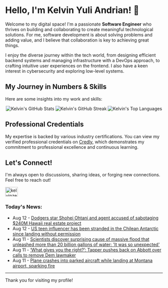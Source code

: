 # Hello, I'm Kelvin Yuli Andrian! 👋

Welcome to my digital space! I'm a passionate **Software Engineer** who thrives on building and collaborating to create meaningful technological solutions. For me, software development is about solving problems and adding value, and I believe that collaboration is key to achieving great things.

I enjoy the diverse journey within the tech world, from designing efficient backend systems and managing infrastructure with a DevOps approach, to crafting intuitive user experiences on the frontend. I also have a keen interest in cybersecurity and exploring low-level systems.

## My Journey in Numbers & Skills

Here are some insights into my work and skills:

<p align="center">
  <img src="https://github-readme-stats.vercel.app/api?username=kelvinzer0&show_icons=true&theme=radical" alt="Kelvin's GitHub Stats" />
  <img src="https://github-readme-streak-stats.herokuapp.com/?user=kelvinzer0&theme=radical" alt="Kelvin's GitHub Streak" />
  <img src="https://github-readme-stats.vercel.app/api/top-langs/?username=kelvinzer0&layout=compact&theme=radical" alt="Kelvin's Top Languages" />
</p>

## Professional Credentials

My expertise is backed by various industry certifications. You can view my verified professional credentials on [Credly](https://www.credly.com/users/kelvin-yuli-andrian/badges), which demonstrates my commitment to professional excellence and continuous learning.

## Let's Connect!

I'm always open to discussions, sharing ideas, or forging new connections. Feel free to reach out!

<p align="left">
    <a href="https://linkedin.com/in/kelvinzero" target="blank"><img align="center" src="https://cdn.jsdelivr.net/npm/simple-icons@3.0.1/icons/linkedin.svg" alt="kelvinzero" height="30" width="40" /></a>
</p>

### Today's News:

<!-- feed start -->
- Aug 12 - [Dodgers star Shohei Ohtani and agent accused of sabotaging $240M Hawaii real estate project](https://www.yahoo.com/news/articles/dodgers-star-shohei-ohtani-agent-023834155.html)
- Aug 12 - [US teen influencer has been stranded in the Chilean Antarctic since landing without permission](https://www.yahoo.com/news/articles/us-teen-influencer-stranded-chilean-000521782.html)
- Aug 11 - [Scientists discover surprising cause of massive flood that unleashed more than 20 billion gallons of water: 'It was so unexpected'](https://www.yahoo.com/news/articles/scientists-discover-surprising-cause-massive-233000718.html)
- Aug 11 - [‘What gives you the right?’: Tapper pushes back on Abbott over calls to remove Dem lawmaker](https://www.yahoo.com/news/videos/gives-tapper-pushes-back-abbott-224600546.html)
- Aug 11 - [Plane crashes into parked aircraft while landing at Montana airport, sparking fire](https://www.yahoo.com/news/articles/plane-crashes-other-aircraft-while-220736788.html)
<!-- feed end -->

---

Thank you for visiting my profile!